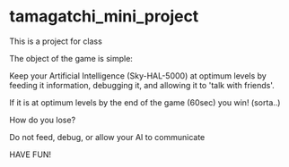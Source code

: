 # tamagatchi_mini_project
This is a project for class

The object of the game is simple:

Keep your Artificial Intelligence (Sky-HAL-5000) at optimum levels by
feeding it information, debugging it, and allowing it to 'talk with friends'.

If it is at optimum levels by the end of the game (60sec) you win! (sorta..)

How do you lose?

Do not feed, debug, or allow your AI to communicate


HAVE FUN!